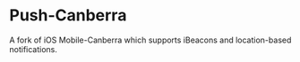 Push-Canberra
=============

A fork of iOS Mobile-Canberra which supports iBeacons and location-based notifications.

